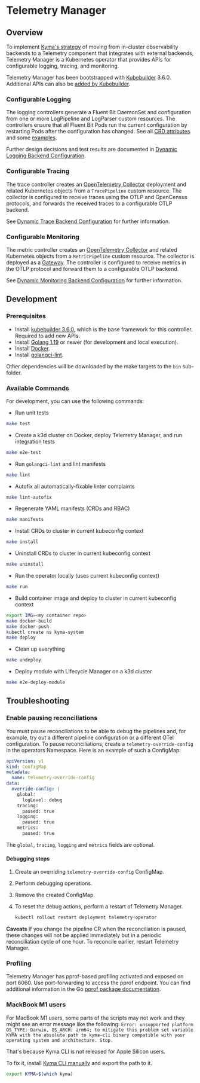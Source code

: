 # Telemetry Manager

## Overview

To implement [Kyma's strategy](https://github.com/kyma-project/community/blob/main/concepts/observability-strategy/strategy.md) of moving from in-cluster observability backends to a Telemetry component that integrates with external backends, Telemetry Manager is a Kubernetes operator that provides APIs for configurable logging, tracing, and monitoring.

Telemetry Manager has been bootstrapped with [Kubebuilder](https://github.com/kubernetes-sigs/kubebuilder) 3.6.0. Additional APIs can also be [added by Kubebuilder](https://book.kubebuilder.io/cronjob-tutorial/new-api.html).

### Configurable Logging

The logging controllers generate a Fluent Bit DaemonSet and configuration from one or more LogPipeline and LogParser custom resources. The controllers ensure that all Fluent Bit Pods run the current configuration by restarting Pods after the configuration has changed. See all [CRD attributes](apis/telemetry/v1alpha1/logpipeline_types.go) and some [examples](config/samples).

Further design decisions and test results are documented in [Dynamic Logging Backend Configuration](https://github.com/kyma-project/community/tree/main/concepts/observability-strategy/configurable-logging).

### Configurable Tracing

The trace controller creates an [OpenTelemetry Collector](https://opentelemetry.io/docs/collector/) deployment and related Kubernetes objects from a `TracePipeline` custom resource. The collector is configured to receive traces using the OTLP and OpenCensus protocols, and forwards the received traces to a configurable OTLP backend.

See [Dynamic Trace Backend Configuration](https://github.com/kyma-project/community/tree/main/concepts/observability-strategy/configurable-tracing) for further information.

### Configurable Monitoring

The metric controller creates an [OpenTelemetry Collector](https://opentelemetry.io/docs/collector/) and related Kubernetes objects from a `MetricPipeline` custom resource. The collector is deployed as a [Gateway](https://opentelemetry.io/docs/collector/deployment/#gateway). The controller is configured to receive metrics in the OTLP protocol and forward them to a configurable OTLP backend.

See [Dynamic Monitoring Backend Configuration](https://github.com/kyma-project/community/tree/main/concepts/observability-strategy/configurable-monitoring) for further information.

## Development

### Prerequisites

- Install [kubebuilder 3.6.0](https://github.com/kubernetes-sigs/kubebuilder), which is the base framework for this controller. Required to add new APIs.
- Install [Golang 1.19](https://golang.org/dl/) or newer (for development and local execution).
- Install [Docker](https://www.docker.com/get-started).
- Install [golangci-lint](https://golangci-lint.run).

Other dependencies will be downloaded by the make targets to the `bin` sub-folder.

### Available Commands

For development, you can use the following commands:

- Run unit tests

```bash
make test
```

- Create a k3d cluster on Docker, deploy Telemetry Manager, and run integration tests

```bash
make e2e-test
```

- Run `golangci-lint` and lint manifests

```bash
make lint
```

- Autofix all automatically-fixable linter complaints

```bash
make lint-autofix
```

- Regenerate YAML manifests (CRDs and RBAC)

```bash
make manifests
```

- Install CRDs to cluster in current kubeconfig context

```bash
make install
```

- Uninstall CRDs to cluster in current kubeconfig context

```bash
make uninstall
```

- Run the operator locally (uses current kubeconfig context)

```bash
make run
```

- Build container image and deploy to cluster in current kubeconfig context

```bash
export IMG=<my container repo>
make docker-build
make docker-push
kubectl create ns kyma-system
make deploy
```

- Clean up everything

```bash
make undeploy
```

- Deploy module with Lifecycle Manager on a k3d cluster

```bash
make e2e-deploy-module
```

## Troubleshooting

### Enable pausing reconciliations

You must pause reconciliations to be able to debug the pipelines and, for example, try out a different pipeline configuration or a different OTel configuration. To pause reconciliations, create a `telemetry-override-config` in the operators Namespace.
Here is an example of such a ConfigMap:

```yaml
apiVersion: v1
kind: ConfigMap
metadata:
  name: telemetry-override-config
data:
  override-config: |
    global:
      logLevel: debug
    tracing:
      paused: true
    logging:
      paused: true
    metrics:
      paused: true
```

The `global`, `tracing`, `logging` and `metrics` fields are optional.

#### Debugging steps

1. Create an overriding `telemetry-override-config` ConfigMap.
2. Perform debugging operations.
3. Remove the created ConfigMap.
4. To reset the debug actions, perform a restart of Telemetry Manager.

   ```bash
   kubectl rollout restart deployment telemetry-operator
   ```

**Caveats**
If you change the pipeline CR when the reconciliation is paused, these changes will not be applied immediately but in a periodic reconciliation cycle of one hour. To reconcile earlier, restart Telemetry Manager.

### Profiling

Telemetry Manager has pprof-based profiling activated and exposed on port 6060. Use port-forwarding to access the pprof endpoint. You can find additional information in the Go [pprof package documentation](https://pkg.go.dev/net/http/pprof).

### MackBook M1 users

For MacBook M1 users, some parts of the scripts may not work and they might see an error message like the following:
`Error: unsupported platform OS_TYPE: Darwin, OS_ARCH: arm64; to mitigate this problem set variable KYMA with the absolute path to kyma-cli binary compatible with your operating system and architecture. Stop.`

That's because Kyma CLI is not released for Apple Silicon users. 

To fix it, install [Kyma CLI manually](https://github.com/kyma-project/cli#installation) and export the path to it.

   ```bash
   export KYMA=$(which kyma)
   ```

